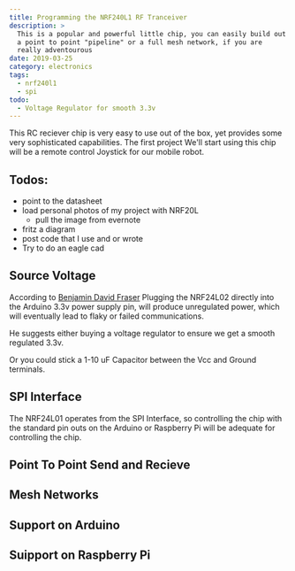 ```yaml
---
title: Programming the NRF240L1 RF Tranceiver 
description: >
  This is a popular and powerful little chip, you can easily build out
  a point to point "pipeline" or a full mesh network, if you are
  really adventourous
date: 2019-03-25
category: electronics
tags:
  - nrf240l1
  - spi
todo:
  - Voltage Regulator for smooth 3.3v
---
```


This RC reciever chip is very easy to use out of the box, yet provides
some very sophisticated capabilities.  The first project We'll start
using this chip will be a remote control Joystick for our mobile
robot.

## Todos:

- point to the datasheet
- load personal photos of my project with NRF20L
  - pull the image from evernote
- fritz a diagram 
- post code that I use and or wrote
- Try to do an eagle cad

## Source Voltage

According to [Benjamin David
Fraser](https://medium.com/@benjamindavidfraser/arduino-nrf24l01-communications-947e1acb33fb)
Plugging the NRF24L02 directly into the Arduino 3.3v power supply pin,
will produce unregulated power, which will eventually lead to flaky or
failed communications.

He suggests either buying a voltage regulator to ensure we get a
smooth regulated 3.3v.  

Or you could stick a 1-10 uF Capacitor between the Vcc and Ground
terminals. 

## SPI Interface

The NRF24L01 operates from the SPI Interface, so controlling the chip
with the standard pin outs on the Arduino or Raspberry Pi will be
adequate for controlling the chip.

## Point To Point Send and Recieve

## Mesh Networks

## Support on Arduino

## Suipport on Raspberry Pi

